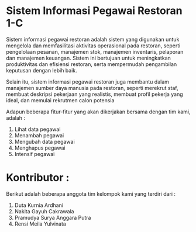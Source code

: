 # Sistem Informasi Pegawai Restoran 1-C

  Sistem informasi pegawai restoran adalah sistem yang digunakan untuk mengelola dan memfasilitasi aktivitas operasional pada restoran, seperti pengelolaan pesanan, manajemen stok, manajemen inventaris, pelaporan dan manajemen keuangan. Sistem ini bertujuan untuk meningkatkan produktivitas dan efisiensi restoran, serta mempermudah pengambilan keputusan dengan lebih baik.

  Selain itu, sistem informasi pegawai restoran juga membantu dalam manajemen sumber daya manusia pada restoran, seperti merekrut staf, membuat deskripsi pekerjaan yang realistis, membuat profil pekerja yang ideal, dan memulai rekrutmen calon potensia

Adapun beberapa fitur-fitur yang akan dikerjakan bersama dengan tim kami, adalah :

1. Lihat data pegawai  
3. Menambah pegawai
4. Mengubah data pegawai
5. Menghapus pegawai
6. Intensif pegawai

# Kontributor :
Berikut adalah beberapa anggota tim kelompok kami yang terdiri dari :

1. Duta Kurnia Ardhani
2. Nakita Gayuh Cakrawala
3. Pramudya Surya Anggara Putra 
4. Rensi Meila Yulvinata
